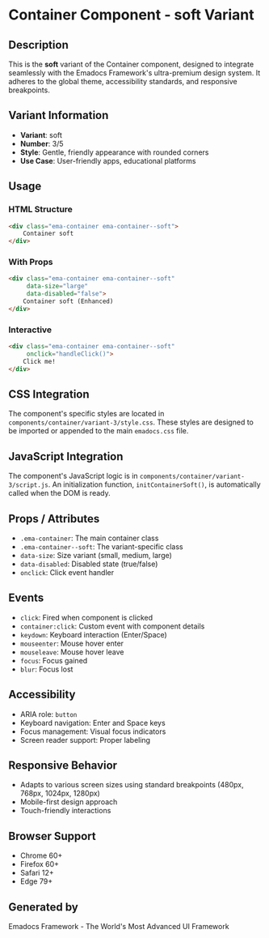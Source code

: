 # Container Component - soft Variant

## Description
This is the **soft** variant of the Container component, designed to integrate seamlessly with the Emadocs Framework's ultra-premium design system. It adheres to the global theme, accessibility standards, and responsive breakpoints.

## Variant Information
- **Variant**: soft
- **Number**: 3/5
- **Style**: Gentle, friendly appearance with rounded corners
- **Use Case**: User-friendly apps, educational platforms

## Usage

### HTML Structure
```html
<div class="ema-container ema-container--soft">
    Container soft
</div>
```

### With Props
```html
<div class="ema-container ema-container--soft" 
     data-size="large" 
     data-disabled="false">
    Container soft (Enhanced)
</div>
```

### Interactive
```html
<div class="ema-container ema-container--soft" 
     onclick="handleClick()">
    Click me!
</div>
```

## CSS Integration
The component's specific styles are located in `components/container/variant-3/style.css`. These styles are designed to be imported or appended to the main `emadocs.css` file.

## JavaScript Integration
The component's JavaScript logic is in `components/container/variant-3/script.js`. An initialization function, `initContainerSoft()`, is automatically called when the DOM is ready.

## Props / Attributes
- `.ema-container`: The main container class
- `.ema-container--soft`: The variant-specific class
- `data-size`: Size variant (small, medium, large)
- `data-disabled`: Disabled state (true/false)
- `onclick`: Click event handler

## Events
- `click`: Fired when component is clicked
- `container:click`: Custom event with component details
- `keydown`: Keyboard interaction (Enter/Space)
- `mouseenter`: Mouse hover enter
- `mouseleave`: Mouse hover leave
- `focus`: Focus gained
- `blur`: Focus lost

## Accessibility
- ARIA role: `button`
- Keyboard navigation: Enter and Space keys
- Focus management: Visual focus indicators
- Screen reader support: Proper labeling

## Responsive Behavior
- Adapts to various screen sizes using standard breakpoints (480px, 768px, 1024px, 1280px)
- Mobile-first design approach
- Touch-friendly interactions

## Browser Support
- Chrome 60+
- Firefox 60+
- Safari 12+
- Edge 79+

## Generated by
Emadocs Framework - The World's Most Advanced UI Framework
